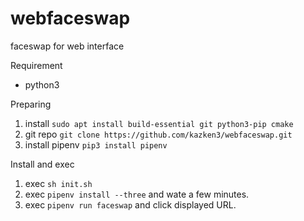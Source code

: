 # webfaceswap
faceswap for web interface

Requirement
* python3

Preparing
1. install `sudo apt install build-essential git python3-pip cmake`
2. git repo `git clone https://github.com/kazken3/webfaceswap.git`
3. install pipenv `pip3 install pipenv`

Install and exec
1. exec `sh init.sh`
2. exec `pipenv install --three` and wate a few minutes.
3. exec `pipenv run faceswap` and click displayed URL.
